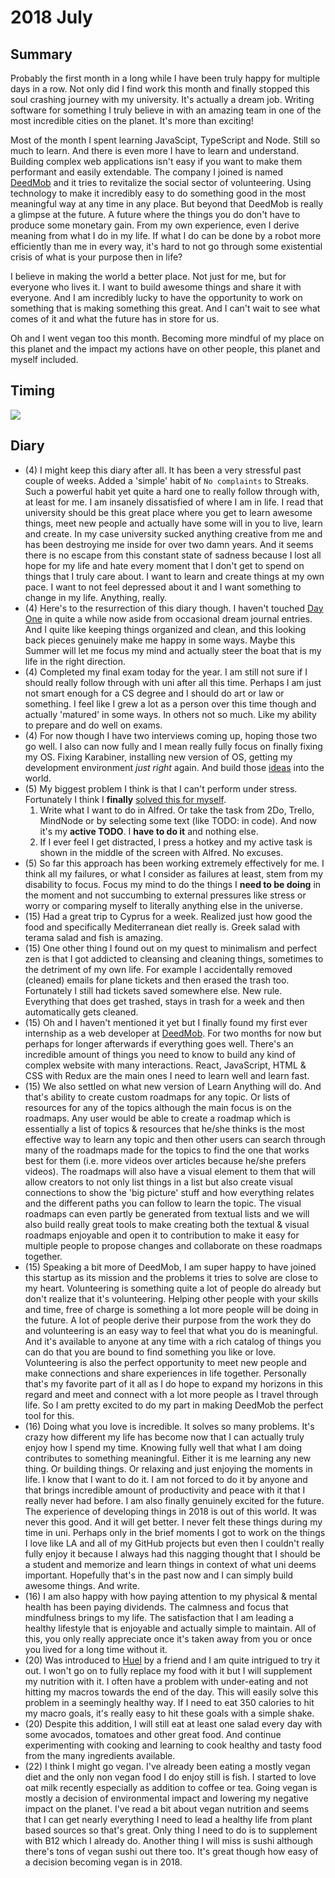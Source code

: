 # 2018 July
## Summary
Probably the first month in a long while I have been truly happy for multiple days in a row. Not only did I find work this month and finally stopped this soul crashing journey with my university. It's actually a dream job. Writing software for something I truly believe in with an amazing team in one of the most incredible cities on the planet. It's more than exciting!

Most of the month I spent learning JavaScipt, TypeScript and Node. Still so much to learn. And there is even more I have to learn and understand. Building complex web applications isn't easy if you want to make them performant and easily extendable. The company I joined is named [DeedMob](https://www.deedmob.com) and it tries to revitalize the social sector of volunteering. Using technology to make it incredibly easy to do something good in the most meaningful way at any time in any place. But beyond that DeedMob is really a glimpse at the future. A future where the things you do don't have to produce some monetary gain. From my own experience, even I derive meaning from what I do in my life. If what I do can be done by a robot more efficiently than me in every way, it's hard to not go through some existential crisis of what is your purpose then in life?

I believe in making the world a better place. Not just for me, but for everyone who lives it. I want to build awesome things and share it with everyone. And I am incredibly lucky to have the opportunity to work on something that is making something this great. And I can't wait to see what comes of it and what the future has in store for us.

Oh and I went vegan too this month. Becoming more mindful of my place on this planet and the impact my actions have on other people, this planet and myself included.

## Timing
![](https://i.imgur.com/2EFx6sX.png)

## Diary
- (4) I might keep this diary after all. It has been a very stressful past couple of weeks. Added a 'simple' habit of `No complaints` to Streaks. Such a powerful habit yet quite a hard one to really follow through with, at least for me. I am insanely dissatisfied of where I am in life. I read that university should be this great place where you get to learn awesome things, meet new people and actually have some will in you to live, learn and create. In my case university sucked anything creative from me and has been destroying me inside for over two damn years. And it seems there is no escape from this constant state of sadness because I lost all hope for my life and hate every moment that I don't get to spend on things that I truly care about. I want to learn and create things at my own pace. I want to not feel depressed about it and I want something to change in my life. Anything, really.
- (4) Here's to the resurrection of this diary though. I haven't touched [Day One](../../macOS/apps/day-one.md) in quite a while now aside from occasional dream journal entries. And I quite like keeping things organized and clean, and this looking back pieces genuinely make me happy in some ways. Maybe this Summer will let me focus my mind and actually steer the boat that is my life in the right direction.
- (4) Completed my final exam today for the year. I am still not sure if I should really follow through with uni after all this time. Perhaps I am just not smart enough for a CS degree and I should do art or law or something. I feel like I grew a lot as a person over this time though and actually 'matured' in some ways. In others not so much. Like my ability to prepare and do well on exams.
- (4) For now though I have two interviews coming up, hoping those two go well. I also can now fully and I mean really fully focus on finally fixing my OS. Fixing Karabiner, installing new version of OS, getting my development environment *just right* again. And build those [ideas](https://trello.com/b/alB1ryRP) into the world.
- (5) My biggest problem I think is that I can't perform under stress. Fortunately I think I **finally** [solved this for myself](../../research/solving-problems.md).
	1. Write what I want to do in Alfred. Or take the task from 2Do, Trello, MindNode or by selecting some text (like TODO: in code). And now it's my **active TODO**. I **have to do it** and nothing else.
	2. If I ever feel I get distracted, I press a hotkey and my active task is shown in the middle of the screen with Alfred. No excuses.
- (5) So far this approach has been working extremely effectively for me. I think all my failures, or what I consider as failures at least, stem from my disability to focus. Focus my mind to do the things I **need to be doing** in the moment and not succumbing to external pressures like stress or worry or comparing myself to literally anything else in the universe.
- (15) Had a great trip to Cyprus for a week. Realized just how good the food and specifically Mediterranean diet really is. Greek salad with terama salad and fish is amazing.
- (15) One other thing I found out on my quest to minimalism and perfect zen is that I got addicted to cleansing and cleaning things, sometimes to the detriment of my own life. For example I accidentally removed (cleaned) emails for plane tickets and then erased the trash too. Fortunately I still had tickets saved somewhere else. New rule. Everything that does get trashed, stays in trash for a week and then automatically gets cleaned.
- (15) Oh and I haven't mentioned it yet but I finally found my first ever internship as a web developer at [DeedMob](https://deedmob.com). For two months for now but perhaps for longer afterwards if everything goes well. There's an incredible amount of things you need to know to build any kind of complex website with many interactions. React, JavaScript, HTML & CSS with Redux are the main ones I need to learn well and learn fast.
- (15) We also settled on what new version of Learn Anything will do. And that's ability to create custom roadmaps for any topic. Or lists of resources for any of the topics although the main focus is on the roadmaps. Any user would be able to create a roadmap which is essentially a list of topics & resources that he/she thinks is the most effective way to learn any topic and then other users can search through many of the roadmaps made for the topics to find the one that works best for them (i.e. more videos over articles because he/she prefers videos). The roadmaps will also have a visual element to them that will allow creators to not only list things in a list but also create visual connections to show the 'big picture' stuff and how everything relates and the different paths you can follow to learn the topic. The visual roadmaps can even partly be generated from textual lists and we will also build really great tools to make creating both the textual & visual roadmaps enjoyable and open it to contribution to make it easy for multiple people to propose changes and collaborate on these roadmaps together.
- (15) Speaking a bit more of DeedMob, I am super happy to have joined this startup as its mission and the problems it tries to solve are close to my heart. Volunteering is something quite a lot of people do already but don't realize that it's volunteering. Helping other people with your skills and time, free of charge is something a lot more people will be doing in the future. A lot of people derive their purpose from the work they do and volunteering is an easy way to feel that what you do is meaningful. And it's available to anyone at any time with a rich catalog of things you can do that you are bound to find something you like or love. Volunteering is also the perfect opportunity to meet new people and make connections and share experiences in life together. Personally that's my favorite part of it all as I do hope to expand my horizons in this regard and meet and connect with a lot more people as I travel through life. So I am pretty excited to do my part in making DeedMob the perfect tool for this.
- (16) Doing what you love is incredible. It solves so many problems. It's crazy how different my life has become now that I can actually truly enjoy how I spend my time. Knowing fully well that what I am doing contributes to something meaningful. Either it is me learning any new thing. Or building things. Or relaxing and just enjoying the moments in life. I know that I want to do it. I am not forced to do it by anyone and that brings incredible amount of productivity and peace with it that I really never had before. I am also finally genuinely excited for the future. The experience of developing things in 2018 is out of this world. It was never this good. And it will get better. I never felt these things during my time in uni. Perhaps only in the brief moments I got to work on the things I love like LA and all of my GitHub projects but even then I couldn't really fully enjoy it because I always had this nagging thought that I should be a student and memorize and learn things in context of what uni deems important. Hopefully that's in the past now and I can simply build awesome things. And write.
- (16) I am also happy with how paying attention to my physical & mental health has been paying dividends. The calmness and focus that mindfulness brings to my life. The satisfaction that I am leading a healthy lifestyle that is enjoyable and actually simple to maintain. All of this, you only really appreciate once it's taken away from you or once you lived for a long time without it.
- (20) Was introduced to [Huel](https://uk.huel.com) by a friend and I am quite intrigued to try it out. I won't go on to fully replace my food with it but I will supplement my nutrition with it. I often have a problem with under-eating and not hitting my macros towards the end of the day. This will easily solve this problem in a seemingly healthy way. If I need to eat 350 calories to hit my macro goals, it's really easy to hit these goals with a simple shake.
- (20) Despite this addition, I will still eat at least one salad every day with some avocados, tomatoes and other great food. And continue experimenting with cooking and learning to cook healthy and tasty food from the many ingredients available.
- (22) I think I might go vegan. I've already been eating a mostly vegan diet and the only non vegan food I do enjoy still is fish. I started to love oat milk recently especially as addition to coffee or tea. Going vegan is mostly a decision of environmental impact and lowering my negative impact on the planet. I've read a bit about vegan nutrition and seems that I can get nearly everything I need to lead a healthy life from plant based sources so that's great. Only thing I need to do is to supplement with B12 which I already do. Another thing I will miss is sushi although there's tons of vegan sushi out there too. It's great though how easy of a decision becoming vegan is in 2018.